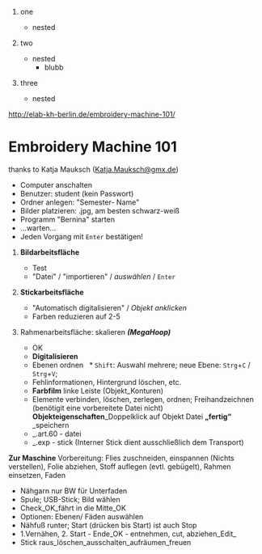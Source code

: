 1. one
   * nested

2. two
   * nested
     * blubb

3. three
   * nested
   
http://elab-kh-berlin.de/embroidery-machine-101/

# Embroidery Machine 101
thanks to Katja Mauksch (Katja.Mauksch@gmx.de)

* Computer anschalten
* Benutzer: student (kein Passwort)
* Ordner anlegen: "Semester- Name"
* Bilder platzieren: .jpg, am besten schwarz-weiß
* Programm "Bernina" starten 
* ...warten...
* Jeden Vorgang mit `Enter` bestätigen!

1. **Bildarbeitsfläche**
   * Test
   * "Datei" / "importieren" / *auswählen* / `Enter`
  
  
2. **Stickarbeitsfläche**
   * "Automatisch digitalisieren" / *Objekt anklicken*
   * Farben reduzieren auf 2-5


3. Rahmenarbeitsfläche: skalieren ***(MegaHoop)***
   * OK
   * **Digitalisieren**
   * Ebenen ordnen
      * `Shift`: Auswahl mehrere; neue Ebene: `Strg`+`C` / `Strg`+`V`; 
   * Fehlinformationen, Hintergrund löschen, etc.
   * **Farbfilm**
  linke Leiste (Objekt_Konturen)
   * Elemente verbinden, löschen, zerlegen, ordnen; Freihandzeichnen (benötigit eine vorbereitete Datei nicht)
  **Objekteigenschaften**_Doppelklick auf Objekt
  Datei **„fertig“** _speichern
   * _.art.60 - datei
   * _.exp - stick (Interner Stick dient ausschließlich dem Transport)

**Zur Maschine**
Vorbereitung: Flies zuschneiden, einspannen (Nichts verstellen), Folie abziehen,
Stoff auflegen (evtl. gebügelt), Rahmen einsetzen, Faden
* Nähgarn nur BW für Unterfaden
* Spule; USB-Stick; Bild wählen
* Check_OK_fährt in die Mitte_OK
* Optionen: Ebenen/ Fäden auswählen
* Nähfuß runter; Start (drücken bis Start) ist auch Stop
* 1.Vernähen, 2. Start - Ende_OK - entnehmen, cut, abziehen_Edit_
* Stick raus_löschen_ausschalten_aufräumen_freuen
